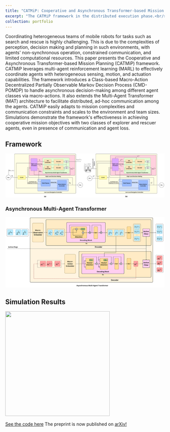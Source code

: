 ```yaml
---
title: "CATMiP: Cooperative and Asynchronous Transformer-based Mission Planning for Heterogeneous Teams of Mobile Robots"
excerpt: "The CATMiP framework in the distributed execution phase.<br/><img src='/images/CATMiP(Distributed).png'>"
collection: portfolio
---
```

Coordinating heterogeneous teams of mobile robots for tasks such as search and rescue is highly challenging. This is due to the complexities of perception, decision making and planning in such environments, with agents' non-synchronous operation, constrained communication, and limited computational resources. This paper presents the Cooperative and Asynchronous Transformer-based Mission Planning (CATMiP) framework. CATMiP leverages multi-agent reinforcement learning (MARL) to effectively coordinate agents with heterogeneous sensing, motion, and actuation capabilities. The framework introduces a Class-based Macro-Action Decentralized Partially Observable Markov Decision Process (CMD-POMDP) to handle asynchronous decision-making among different agent classes via macro-actions. It also extends the Multi-Agent Transformer (MAT) architecture to facilitate distributed, ad-hoc communication among the agents. CATMiP easily adapts to mission complexities and communication constraints and scales to the environment and team sizes. Simulations demonstrate the framework's effectiveness in achieving cooperative mission objectives with two classes of explorer and rescuer agents, even in presence of communication and agent loss.

## Framework

![CATMiP in centralized training and distributed execution phases](/images/CATMiP.png "Figure 1 - (a) The centralized training workflow of the CATMiP framework in a simulated mission episode. (b) Implementation of the CATMiP framework on a single robot during the execution phase, where robots share mapping information and their embedded macro-observations to generate new actions in a distributed way.")

### Asynchronous Multi-Agent Transformer


![Centralized training of AMAT](/images/AMAT(Centralized).png "Figure 2 - Centralized macro-action inference as a part of the training process of AMAT. During distributed execution, the broker robot receives macro-observation embeddings from connected agents and transmits the newly obtained MAs back to them.")

## Simulation Results
<img src="/images/catmip_simulation.gif" width="330" height="330" />

[See the code here](https://github.com/mylad13/CATMiP)
The preprint is now published on [arXiv!](https://arxiv.org/abs/2410.06372)